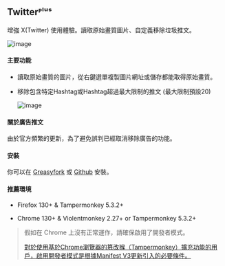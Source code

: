 ## Twitterᴾˡᵘˢ
增強 X(Twitter) 使用體驗。讀取原始畫質圖片、自定義移除垃圾推文。

![image](https://i.imgur.com/O4HucPC.jpg)

#### 主要功能

* 讀取原始畫質的圖片，從右鍵選單複製圖片網址或儲存都能取得原始畫質。

* 移除包含特定Hashtag或Hashtag超過最大限制的推文 (最大限制預設20)

  ![image](https://i.imgur.com/hYsNBm0.png)

#### 關於廣告推文

由於官方頻繁的更新，為了避免誤判已經取消移除廣告的功能。

#### 安裝

你可以在 [Greasyfork](https://greasyfork.org/en/scripts/387969) 或 [Github](https://github.com/Pixmi/twitter-plus) 安裝。

#### 推薦環境

* Firefox 130+ & Tampermonkey 5.3.2+

* Chrome 130+ & Violentmonkey 2.27+ or Tampermonkey 5.3.2+

> 假如在 Chrome 上沒有正常運作，請確保啟用了開發者模式。
>
> [對於使用基於Chrome瀏覽器的篡改猴（Tampermonkey）擴充功能的用戶，啟用開發者模式是根據Manifest V3更新引入的必要條件。](https://www.tampermonkey.net/faq.php?locale=zh#Q209)